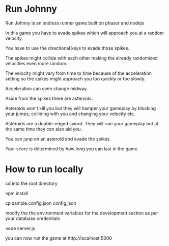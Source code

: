 # Run Johnny

Run Johnny is an endless runner game built on phaser and nodejs

In this game you have to evade spikes which will approach you at a random velocity.

You have to use the directional keys to evade those spikes.

The spikes might collide with each other making the already randomized velocities even more random.

The velocity might vary from time to time because of the acceleration setting so the spikes might approach you too quickly or too slowly.

Acceleration can even change midway.

Aside from the spikes there are asteroids.

Asteroids won't kill you but they will hamper your gameplay by blocking your jumps, colliding with you and changing your velocity etc.

Asteroids are a double-edged sword. They will ruin your gameplay but at the same time they can also aid you.

You can junp on an asteroid and evade the spikes.

Your score is determined by how long you can last in the game.

# How to run locally

cd into the root directory

npm install

cp sample.config.json config.json

modify the the environment variables for the development section as per your database credentials

node server.js

you can now run the game at http://localhost:5000
